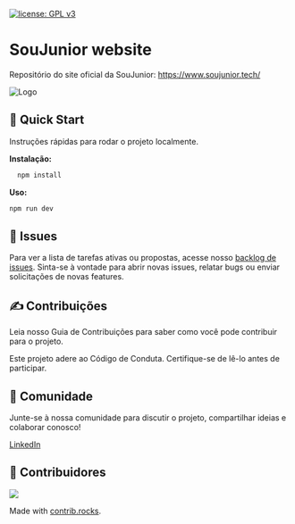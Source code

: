 [![license: GPL v3](https://img.shields.io/badge/License-GPLv3-blue.svg)](LICENSE.md)

# SouJunior website

Repositório do site oficial da SouJunior: https://www.soujunior.tech/

![Logo](./logo-soujunior.png)

## 🚀 Quick Start
Instruções rápidas para rodar o projeto localmente.


**Instalação:**
```bash
  npm install
```

**Uso:**
```bash
npm run dev
```

## 🙋 Issues
Para ver a lista de tarefas ativas ou propostas, acesse nosso [backlog de issues](https://github.com/souJunior/site-webapp/issues). Sinta-se à vontade para abrir novas issues, relatar bugs ou enviar solicitações de novas features.

## ✍️ Contribuições
Leia nosso Guia de Contribuições para saber como você pode contribuir para o projeto.

Este projeto adere ao Código de Conduta. Certifique-se de lê-lo antes de participar.

## 👥 Comunidade
Junte-se à nossa comunidade para discutir o projeto, compartilhar ideias e colaborar conosco!

[LinkedIn](https://www.linkedin.com/company/soujunior)

## 🤝 Contribuidores

<a href="https://github.com/SouJunior/site-webapp/graphs/contributors">
  <img src="https://contrib.rocks/image?repo=SouJunior/site-webapp" />
</a>

Made with [contrib.rocks](https://contrib.rocks).
